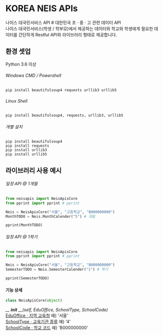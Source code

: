 # KOREA NEIS APIs   
나이스 대국민서비스 API # 대한민국 초 · 중 · 고 관련 데이터 API  
나이스 대국민서비스(학생 / 학부모)에서 제공하는 데이터와 학교와 학생에게 필요한 데이터를 간단하게 Restful API와 라이브러리 형태로 제공합니다.

## 환경 셋업
Python 3.6 이상
###### Windows CMD / Powershell
```shell
pip install beautifulsoup4 requests urllib3 urllib5
```

###### Linux Shell
```shell
pip install beautifulsoup4, requests, urllib3, urllib5
```

###### 개별 설치
```shell
pip install beautifulsoup4
pip install requests
pip install urllib3
pip install urllib5
```

## 라이브러리 사용 예시
###### 일정 API @ 1개월
```python
from neisapis import NeisApisCore
from pprint import pprint # pprint

Neis = NeisApisCore("서울", "고등학교", "B000000000")
MonthTODO = Neis.MonthCalender("5") # 개월

pprint(MonthTODO)
```

###### 일정 API @ 1학기
```python
from neisapis import NeisApisCore
from pprint import pprint # pprint

Neis = NeisApisCore("서울", "고등학교", "B000000000")
SemesterTODO = Neis.SemesterCalender("1") # 학기

pprint(SemesterTODO)
```
#### 기능 상세
```python
class NeisApisCore(object)
```
*__ __init__ __(self, EduOffice, SchoolType, SchoolCode)*  
[EduOffice · 지역 교육청]() 예) '서울'  
[SchoolType · 교육기관 종류]() 예) '4'  
[SchoolCode · 학교 코드]() 예) 'B000000000'  
